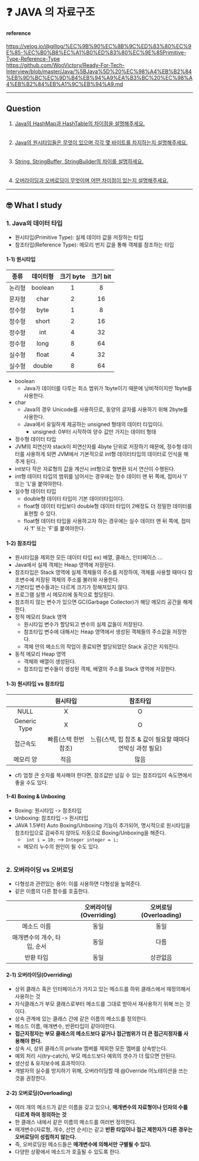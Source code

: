 # :question: JAVA 의 자료구조

#### reference
https://velog.io/@gillog/%EC%9B%90%EC%8B%9C%ED%83%80%EC%9E%85-%EC%B0%B8%EC%A1%B0%ED%83%80%EC%9E%85Primitive-Type-Reference-Type<br>
https://github.com/WooVictory/Ready-For-Tech-Interview/blob/master/Java/%5BJava%5D%20%EC%98%A4%EB%B2%84%EB%9D%BC%EC%9D%B4%EB%94%A9%EA%B3%BC%20%EC%98%A4%EB%B2%84%EB%A1%9C%EB%94%A9.md
<hr>

## Question
1. [Java의 HashMap과 HashTable의 차이점을 설명해주세요.]()
<br><br>

2. [Java의 원시타입들은 무엇이 있으며 각각 몇 바이트를 차지하는지 설명해주세요.](#1-1-원시타입)
<br><br>

3. [String, StringBuffer, StringBuilder의 차이를 설명하세요.]()
<br><br>

4. [오버라이딩과 오버로딩이 무엇이며 어떤 차이점이 있는지 설명해주세요.]()
<hr>

## :nerd_face:	What I study
### 1. Java의 데이터 타입
- 원시타입(Primitive Type): 실제 데이터 값을 저장하는 타입
- 참조타입(Reference Type): 메모리 번지 값을 통해 객체를 참조하는 타입
#### 1-1) 원시타입
|종류|데이터형|크기 byte|크기 bit|
|:---:|:---:|:---:|:---:|
|논리형|boolean|1|8|
|문자형|char|2|16|
|정수형|byte|1|8|
|정수형|short|2|16|
|정수형|int|4|32|
|정수형|long|8|64|
|실수형|float|4|32|
|실수형|double|8|64|

- boolean
  - Java가 데이터를 다루는 최소 범위가 1byte이기 때문에 낭비적이지만 1byte를 사용한다.
- char
  - Java의 경우 Unicode를 사용하므로, 동양의 글자를 사용하기 위해 2byte를 사용한다.
  - Java에서 유일하게 제공하는 unsigned 형태의 데이터 타입이다.
    - unsigned: 0부터 시작하여 양수 값만 가지는 데이터 형태
- 정수형 데이터 타입
- JVM의 피연산자 stack이 피연산자를 4byte 단위로 저장하기 때문에, 정수형 데이터를 사용하게 되면 JVM에서 기본적으로 int형 데이터타입의 데이터로 인식을 해주게 된다.
- int보다 작은 자료형의 값을 계산시 int형으로 형변환 되서 연산이 수행된다.
- int형 데이터 타입의 범위를 넘어서는 경우에는 정수 데이터 맨 뒤 쪽에, 접미사 'l' 또는 'L'을 붙여야한다.
- 실수형 데이터 타입
  - double형 데이터 타입이 기본 데이터타입이다.
  - float형 데이터 타입보다 double형 데이터 타입이 2배정도 더 정밀한 데이터를 표현할 수 있다.
  - float형 데이터 타입을 사용하고자 하는 경우에는 실수 데이터 맨 뒤 쪽에, 접미사 'f' 또는 'F'를 붙여야한다.
#### 1-2) 참조타입
- 원시타입을 제외한 모든 데이터 타입 ex) 배열, 클래스, 인터페이스 ...
- Java에서 실제 객체는 Heap 영역에 저장된다.
- 참조타입은 Stack 영역에 실제 객체들의 주소를 저장하여, 객체를 사용할 때마다 참조변수에 저장된 객체의 주소를 불러와 사용한다.
- 기본타입 변수들과는 다르게 크기가 정해져있지 않다.
- 프로그램 실행 시 메모리에 동적으로 할당된다.
- 참조하지 않는 변수가 있으면 GC(Garbage Collector)가 해당 메모리 공간을 해제한다.
- 정적 메모리 Stack 영역
  - 원시타입 변수가 할당되고 변수의 실제 값들이 저장된다.
  - 참조타입 변수에 대해서는 Heap 영역에서 생성된 객체들의 주소값을 저장한다.
  - 객체 안의 메소드의 작업이 종료되면 할당되었던 Stack 공간은 지워진다.
- 동적 메모리 Heap 영역
  - 객체와 배열이 생성된다.
  - 참조타입 변수들이 생성된 객체, 배열의 주소를 Stack 영역에 저장한다.
#### 1-3) 원시타입 vs 참조타입
||원시타입|참조타입|
|:---:|:---:|:---:|
|NULL|X|O|
|Generic Type|X|O|
|접근속도|빠름(스택 한번 참조)|느림(스택, 힙 참조 & 값이 필요할 때마다 언박싱 과정 필요)|
|메모리 양|적음|많음|
- cf) 엄청 큰 숫자를 복사해야 한다면, 참조값만 넘길 수 있는 참조타입이 속도면에서 좋을 수도 있다.
#### 1-4) Boxing & Unboxing
- Boxing: 원시타입 -> 참조타입
- Unboxing: 참조타입 -> 원시타입
- JAVA 1.5부터 Auto Boxing/Unboxing 기능이 추가되어, 명시적으로 원시타입을 참조타입으로 감싸주지 않아도 자동으로 Boxing/Unboxing을 해준다.
  - ``` int i = 10;``` --> ```Integer integer = i; ```
  - 메모리 누수의 원인이 될 수도 있다.
<br><br>

### 2. 오버라이딩 vs 오버로딩
- 다형성과 관련있는 용어: 이를 사용하면 다형성을 높여준다.
- 같은 이름의 다른 함수를 호출한다.

||오버라이딩(Overriding)|오버로딩(Overloading)|
|:---:|:---:|:---:|
|메소드 이름|동일|동일|
|매개변수의 개수, 타입, 순서|동일|다름|
|반환 타입|동일|상관없음|
#### 2-1) 오버라이딩(Overriding)
- 상위 클래스 혹은 인터페이스가 가지고 있는 메소드를 하위 클래스에서 재정의해서 사용하는 것
- 자식클래스가 부모 클래스로부터 메소드를 그대로 받아서 재사용하기 위해 쓰는 것이다. 
- 상속 관계에 있는 클래스 간에 같은 이름의 메소드를 정의한다.
- 메소드 이름, 매개변수, 반환타입이 같아야한다.
- **접근지정자는 부모 클래스의 메소드보다 같거나 접근범위가 더 큰 접근지정자를 사용해야 한다.**
- 상속 시, 상위 클래스의 private 멤버를 제외한 모든 멤버를 상속받는다.
- 예외 처리 시(try-catch), 부모 메소드보다 예외의 갯수가 더 많으면 안된다.
- 생산성 & 유지보수에 효과적이다. 
- 개발자의 실수를 방지하기 위해, 오버라이딩할 때 @Override 어노테이션을 쓰는 것을 권장한다.

#### 2-2) 오버로딩(Overloading)
- 여러 개의 메소드가 같은 이름을 갖고 있으나, **매개변수의 자료형이나 인자의 수를 다르게 하여 정의하는 것**
-  한 클래스 내에서 같은 이름의 메소드를 여러번 정의한다.
- 매개변수(자료형, 개수, 선언 순서)는 같고 **반환 타입이나 접근 제한자가 다른 경우는 오버로딩이 성립하지 않는다.**
- 즉, 오버로딩된 메소드들은 **매개변수에 의해서만 구별될 수 있다.**
- 다양한 상황에서 메소드가 호출될 수 있도록 한다.
